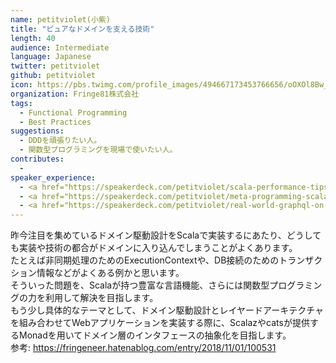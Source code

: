 ```yaml
---
name: petitviolet(小紫)
title: "ピュアなドメインを支える技術"
length: 40
audience: Intermediate
language: Japanese
twitter: petitviolet
github: petitviolet
icon: https://pbs.twimg.com/profile_images/494667173453766656/oOXOl8Bw_400x400.jpeg
organization: Fringe81株式会社
tags:
  - Functional Programming
  - Best Practices
suggestions:
  - DDDを頑張りたい人。
  - 関数型プログラミングを現場で使いたい人。
contributes:
  - 
speaker_experience:
  - <a href="https://speakerdeck.com/petitviolet/scala-performance-tips-scalamatsuri2017">ScalaMatsuri2017</a>
  - <a href="https://speakerdeck.com/petitviolet/meta-programming-scala">Scala関西2017</a>
  - <a href="https://speakerdeck.com/petitviolet/real-world-graphql-on-scala">Scala関西2018</a>
---
```

昨今注目を集めているドメイン駆動設計をScalaで実装するにあたり、どうしても実装や技術の都合がドメインに入り込んでしまうことがよくあります。  
たとえば非同期処理のためのExecutionContextや、DB接続のためのトランザクション情報などがよくある例かと思います。  
そういった問題を、Scalaが持つ豊富な言語機能、さらには関数型プログラミングの力を利用して解決を目指します。  
もう少し具体的なテーマとして、ドメイン駆動設計とレイヤードアーキテクチャを組み合わせてWebアプリケーションを実装する際に、Scalazやcatsが提供するMonadを用いてドメイン層のインタフェースの抽象化を目指します。  
参考: <https://fringeneer.hatenablog.com/entry/2018/11/01/100531>